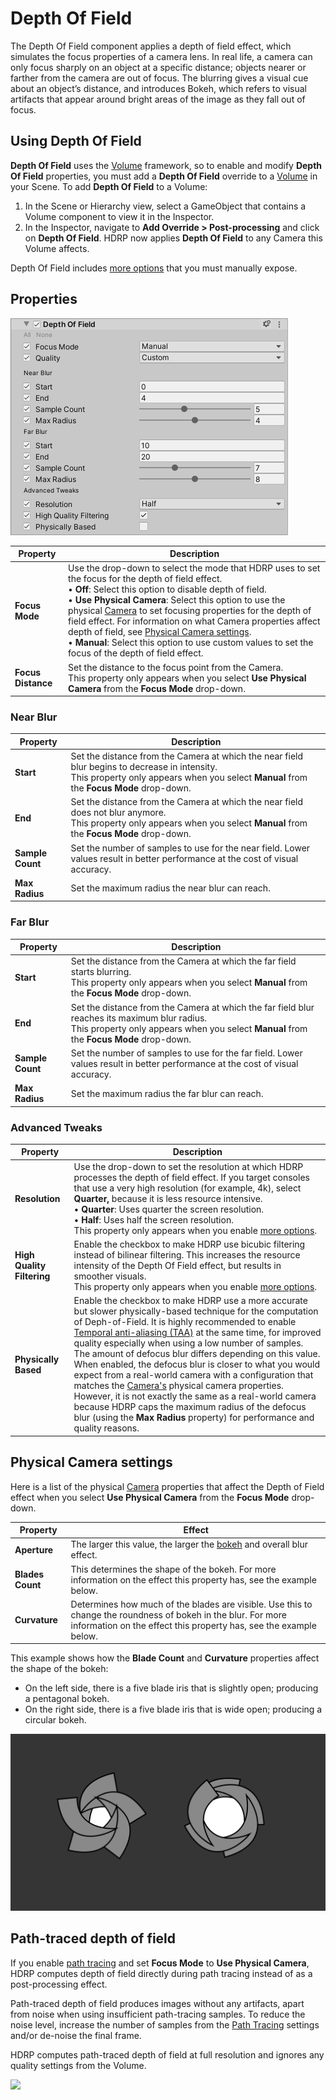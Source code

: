 # Depth Of Field

The Depth Of Field component applies a depth of field effect, which simulates the focus properties of a camera lens. In real life, a camera can only focus sharply on an object at a specific distance; objects nearer or farther from the camera are out of focus. The blurring gives a visual cue about an object’s distance, and introduces Bokeh, which refers to visual artifacts that appear around bright areas of the image as they fall out of focus.

## Using Depth Of Field

**Depth Of Field** uses the [Volume](Volumes.md) framework, so to enable and modify **Depth Of Field** properties, you must add a **Depth Of Field** override to a [Volume](Volumes.md) in your Scene. To add **Depth Of Field** to a Volume:

1. In the Scene or Hierarchy view, select a GameObject that contains a Volume component to view it in the Inspector.
2. In the Inspector, navigate to **Add Override > Post-processing** and click on **Depth Of Field**. HDRP now applies **Depth Of Field** to any Camera this Volume affects.

Depth Of Field includes [more options](More-Options.md) that you must manually expose.


## Properties

![](Images/Post-ProcessingDepthOfField1.png)

| **Property**       | **Description**                                              |
| ------------------ | ------------------------------------------------------------ |
| **Focus Mode**     | Use the drop-down to select the mode that HDRP uses to set the focus for the depth of field effect.<br />&#8226; **Off**: Select this option to disable depth of field.<br />&#8226; **Use Physical Camera**: Select this option to use the physical [Camera](HDRP-Camera.md) to set focusing properties for the depth of field effect. For information on what Camera properties affect depth of field, see [Physical Camera settings](#PhysicalCameraSettings).<br />&#8226; **Manual**: Select this option to use custom values to set the focus of the depth of field effect. |
| **Focus Distance** | Set the distance to the focus point from the Camera.<br />This property only appears when you select **Use Physical Camera** from the **Focus Mode** drop-down. |

### Near Blur

| **Property**     | **Description**                                              |
| ---------------- | ------------------------------------------------------------ |
| **Start**        | Set the distance from the Camera at which the near field blur begins to decrease in intensity.<br />This property only appears when you select **Manual** from the **Focus Mode** drop-down. |
| **End**          | Set the distance from the Camera at which the near field does not blur anymore.<br />This property only appears when you select **Manual** from the **Focus Mode** drop-down. |
| **Sample Count** | Set the number of samples to use for the near field. Lower values result in better performance at the cost of visual accuracy. |
| **Max Radius**   | Set the maximum radius the near blur can reach.              |

### Far Blur

| **Property**     | **Description**                                              |
| ---------------- | ------------------------------------------------------------ |
| **Start**        | Set the distance from the Camera at which the far field starts blurring.<br />This property only appears when you select **Manual** from the **Focus Mode** drop-down. |
| **End**          | Set the distance from the Camera at which the far field blur reaches its maximum blur radius.<br />This property only appears when you select **Manual** from the **Focus Mode** drop-down. |
| **Sample Count** | Set the number of samples to use for the far field. Lower values result in better performance at the cost of visual accuracy. |
| **Max Radius**   | Set the maximum radius the far blur can reach.               |

### Advanced Tweaks

| **Property**               | **Description**                                              |
| -------------------------- | ------------------------------------------------------------ |
| **Resolution**             | Use the drop-down to set the resolution at which HDRP processes the depth of field effect. If you target consoles that use a very high resolution (for example, 4k), select **Quarter,** because it is less resource intensive.<br />&#8226; **Quarter**: Uses quarter the screen resolution.<br />&#8226; **Half**: Uses half the screen resolution.<br />This property only appears when you enable [more options](More-Options.md). |
| **High Quality Filtering** | Enable the checkbox to make HDRP use bicubic filtering instead of bilinear filtering. This increases the resource intensity of the Depth Of Field effect, but results in smoother visuals.<br />This property only appears when you enable [more options](More-Options.md). |
| **Physically Based** | Enable the checkbox to make HDRP use a more accurate but slower physically-based technique for the computation of Deph-of-Field. It is highly recommended to enable [Temporal anti-aliasing (TAA)](Anti-Aliasing) at the same time, for improved quality especially when using a low number of samples. <br /> The amount of defocus blur differs depending on this value. When enabled, the defocus blur is closer to what you would expect from a real-world camera with a configuration that matches the [Camera's](HDRP-Camera) physical camera properties. However, it is not exactly the same as a real-world camera because HDRP caps the maximum radius of the defocus blur (using the **Max Radius** property) for performance and quality reasons.|

<a name="PhysicalCameraSettings"></a>

## Physical Camera settings

Here is a list of the physical [Camera](HDRP-Camera.md) properties that affect the Depth of Field effect when you select **Use Physical Camera** from the **Focus Mode** drop-down.

| **Property**     | **Effect**                                                   |
| ---------------- | ------------------------------------------------------------ |
| **Aperture**     | The larger this value, the larger the [bokeh](Glossary.md#Bokeh) and overall blur effect. |
| **Blades Count** | This determines the shape of the bokeh. For more information on the effect this property has, see the example below. |
| **Curvature**    | Determines how much of the blades are visible. Use this to change the roundness of bokeh in the blur. For more information on the effect this property has, see the example below. |

This example shows how the **Blade Count** and **Curvature** properties affect the shape of the bokeh:

* On the left side, there is a five blade iris that is slightly open; producing a pentagonal bokeh.
* On the right side, there is a five blade iris that is wide open; producing a circular bokeh.

![](Images/Post-ProcessingDepthofField2.png)

## Path-traced depth of field

If you enable [path tracing](Ray-Tracing-Path-Tracing) and set **Focus Mode** to **Use Physical Camera**, HDRP computes depth of field directly during path tracing instead of as a post-processing effect.

Path-traced depth of field produces images without any artifacts, apart from noise when using insufficient path-tracing samples. To reduce the noise level, increase the number of samples from the [Path Tracing](Ray-Tracing-Path-Tracing) settings and/or de-noise the final frame.

HDRP computes path-traced depth of field at full resolution and ignores any quality settings from the Volume.

![](Images/Path-traced-DoF.png)
